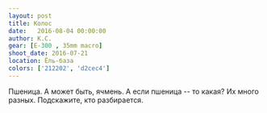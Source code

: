 ```yaml
---
layout: post
title: Колос
date:   2016-08-04 00:00:00
author: К.С.
gear: [E-300 , 35mm macro]
shoot_date: 2016-07-21
location: Ёль-база
colors: ['212202', 'd2cec4']
---
```


Пшеница. А может быть, ячмень. А если пшеница -- то какая? Их много разных. Подскажите, кто разбирается.
